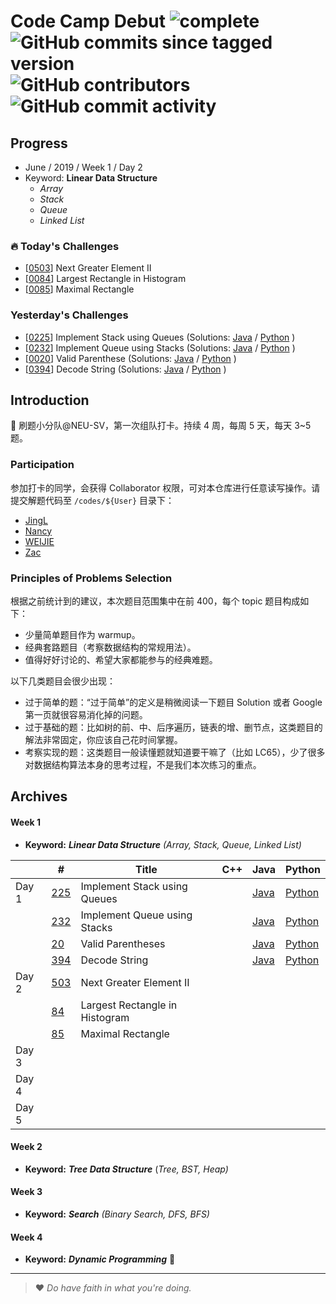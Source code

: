 # Code Camp Debut ![complete](http://progressed.io/bar/0?title=completed) ![GitHub commits since tagged version](https://img.shields.io/github/commits-since/neu-velocity/code-camp-debut/v1.0.0.svg?label=commits) ![GitHub contributors](https://img.shields.io/github/contributors/neu-velocity/code-camp-debut.svg?color=blue&label=participators) ![GitHub commit activity](https://img.shields.io/github/commit-activity/w/neu-velocity/code-camp-debut.svg?color=green)

## Progress
- June / 2019 / Week 1 / Day 2
- Keyword: __Linear Data Structure__
  - _Array_
  - _Stack_
  - _Queue_
  - _Linked List_

### :fire: Today's Challenges
- [[0503](https://leetcode.com/problems/next-greater-element-ii/)] Next Greater Element II
- [[0084](https://leetcode.com/problems/largest-rectangle-in-histogram/)] Largest Rectangle in Histogram
- [[0085](https://leetcode.com/problems/maximal-rectangle/)] Maximal Rectangle

### Yesterday's Challenges
- [[0225](https://leetcode.com/problems/implement-stack-using-queues/)] Implement Stack using Queues (Solutions: [Java](https://github.com/neu-velocity/code-camp-debut/blob/master/codes/WEIJIE/LC%20-225.JAVA) / [Python](https://github.com/neu-velocity/code-camp-debut/blob/master/codes/Nancy/LC225.py) )
- [[0232](https://leetcode.com/problems/implement-queue-using-stacks/)] Implement Queue using Stacks (Solutions: [Java](https://github.com/neu-velocity/code-camp-debut/blob/master/codes/JingL/Sample_ImplementQueueUsingStacks.java) / [Python](https://github.com/neu-velocity/code-camp-debut/blob/master/codes/Nancy/LC232.py) )
- [[0020](https://leetcode.com/problems/valid-parentheses/)] Valid Parenthese (Solutions: [Java](https://github.com/neu-velocity/code-camp-debut/blob/master/codes/WEIJIE/LC-20) / [Python](https://github.com/neu-velocity/code-camp-debut/blob/master/codes/Nancy/LC20.py) )
- [[0394](https://leetcode.com/problems/decode-string/)] Decode String (Solutions: [Java](https://github.com/neu-velocity/code-camp-debut/blob/master/codes/Zac/0394.Solution.java) / [Python](https://github.com/neu-velocity/code-camp-debut/blob/master/codes/Nancy/LC394.py) )

## Introduction
:rocket: 刷题小分队@NEU-SV，第一次组队打卡。持续 4 周，每周 5 天，每天 3~5 题。

### Participation
参加打卡的同学，会获得 Collaborator 权限，可对本仓库进行任意读写操作。请提交解题代码至 `/codes/${User}` 目录下：
- [JingL](https://github.com/neu-velocity/code-camp-debut/tree/master/codes/JingL)
- [Nancy](https://github.com/neu-velocity/code-camp-debut/tree/master/codes/Nancy)
- [WEIJIE](https://github.com/neu-velocity/code-camp-debut/tree/master/codes/WEIJIE)
- [Zac](https://github.com/neu-velocity/code-camp-debut/tree/master/codes/Zac)

### Principles of Problems Selection
根据之前统计到的建议，本次题目范围集中在前 400，每个 topic 题目构成如下：
- 少量简单题目作为 warmup。
- 经典套路题目（考察数据结构的常规用法）。
- 值得好好讨论的、希望大家都能参与的经典难题。
   
以下几类题目会很少出现：
- 过于简单的题：“过于简单”的定义是稍微阅读一下题目 Solution 或者 Google 第一页就很容易消化掉的问题。
- 过于基础的题：比如树的前、中、后序遍历，链表的增、删节点，这类题目的解法非常固定，你应该自己花时间掌握。
- 考察实现的题：这类题目一般读懂题就知道要干嘛了（比如 LC65），少了很多对数据结构算法本身的思考过程，不是我们本次练习的重点。

## Archives
#### Week 1
- __Keyword:__ ___Linear Data Structure___ _(Array, Stack, Queue, Linked List)_

|       | #                                                                   | Title                          | C++ | Java                                                                                                                  | Python                                                                                     |
|-------|---------------------------------------------------------------------|--------------------------------|-----|-----------------------------------------------------------------------------------------------------------------------|--------------------------------------------------------------------------------------------|
| Day 1 | [225](https://leetcode.com/problems/implement-stack-using-queues/)  | Implement Stack using Queues   |     | [Java](https://github.com/neu-velocity/code-camp-debut/blob/master/codes/WEIJIE/LC%20-225.JAVA)                       | [Python](https://github.com/neu-velocity/code-camp-debut/blob/master/codes/Nancy/LC225.py) |
|       | [232](https://leetcode.com/problems/implement-queue-using-stacks/)  | Implement Queue using Stacks   |     | [Java](https://github.com/neu-velocity/code-camp-debut/blob/master/codes/JingL/Sample_ImplementQueueUsingStacks.java) | [Python](https://github.com/neu-velocity/code-camp-debut/blob/master/codes/Nancy/LC232.py) |
|       | [20](https://leetcode.com/problems/valid-parentheses/)              | Valid Parentheses              |     | [Java](https://github.com/neu-velocity/code-camp-debut/blob/master/codes/WEIJIE/LC-20)                                | [Python](https://github.com/neu-velocity/code-camp-debut/blob/master/codes/Nancy/LC20.py)  |
|       | [394](https://leetcode.com/problems/decode-string/)                 | Decode String                  |     | [Java](https://github.com/neu-velocity/code-camp-debut/blob/master/codes/Zac/0394.Solution.java)                      | [Python](https://github.com/neu-velocity/code-camp-debut/blob/master/codes/Nancy/LC394.py) |
| Day 2 | [503](https://leetcode.com/problems/next-greater-element-ii/)       | Next Greater Element II        |     |                                                                                                                       |                                                                                            |
|       | [84](https://leetcode.com/problems/largest-rectangle-in-histogram/) | Largest Rectangle in Histogram |     |                                                                                                                       |                                                                                            |
|       | [85](https://leetcode.com/problems/maximal-rectangle/)              | Maximal Rectangle              |     |                                                                                                                       |                                                                                            |
| Day 3 |                                                                     |                                |     |                                                                                                                       |                                                                                            |
| Day 4 |                                                                     |                                |     |                                                                                                                       |                                                                                            |
| Day 5 |                                                                     |                                |     |                                                                                                                       |                                                                                            |

#### Week 2
- __Keyword:__ ___Tree Data Structure___ (_Tree, BST, Heap)_

#### Week 3
- __Keyword:__ ___Search___ _(Binary Search, DFS, BFS)_

#### Week 4
- __Keyword:__ ___Dynamic Programming___ :construction:

---

>❤ _Do have faith in what you're doing._
